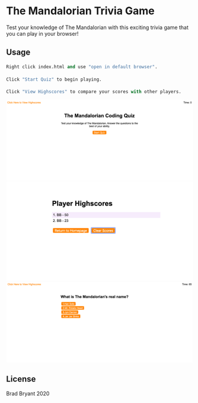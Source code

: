 # The Mandalorian Trivia Game
Test your knowledge of The Mandalorian with this exciting trivia game that you can play in your browser!

## Usage

```python
Right click index.html and use "open in default browser".

Click "Start Quiz" to begin playing.

Click "View Highscores" to compare your scores with other players.
```

![HomePage](assets/images/home.png)
![Highscores](assets/images/score.png)
![Question](assets/images/question.png)


## License
Brad Bryant 2020
